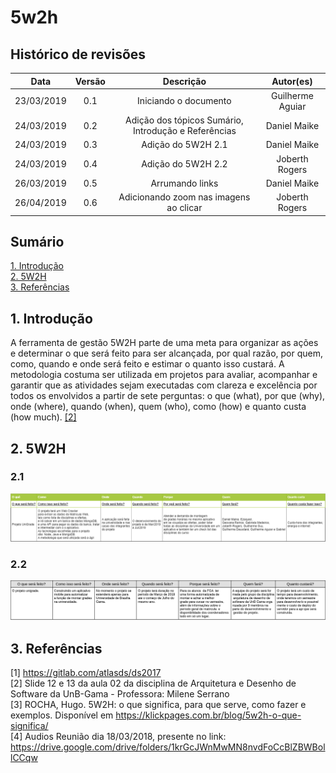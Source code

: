 # 5w2h

## Histórico de revisões
|   Data   |  Versão  |        Descrição       |          Autor(es)          |
|:--------:|:--------:|:----------------------:|:---------------------------:|
|23/03/2019|   0.1    | Iniciando o documento       |   Guilherme Aguiar  |
|24/03/2019|   0.2   | Adição dos tópicos Sumário, Introdução e Referências      |   Daniel Maike  |
|24/03/2019|   0.3    |  Adição do 5W2H 2.1      |   Daniel Maike  |
|24/03/2019|   0.4    |  Adição do 5W2H 2.2      |   Joberth Rogers  |
|26/03/2019|   0.5    |  Arrumando links      |   Daniel Maike |
| 26/04/2019 | 0.6 | Adicionando zoom nas imagens ao clicar | Joberth Rogers |

## Sumário
[1. Introdução](#1-introducao) <br>
[2. 5W2H](#2-5w2h) <br>
[3. Referências](#3-referencias)

## 1. Introdução

 A ferramenta de gestão 5W2H parte de uma meta para organizar as ações e determinar o que será feito para ser alcançada, por qual razão, por quem, como, quando e onde será feito e estimar o quanto isso custará. A metodologia costuma ser utilizada em projetos para avaliar, acompanhar e garantir que as atividades sejam executadas com clareza e excelência por todos os envolvidos a partir de sete perguntas: o que (what), por que (why), onde (where), quando (when), quem (who), como (how) e quanto custa (how much). [ [2] ](#3-referencias)

## 2. 5W2H

### 2.1
[![5W2Hv1](img/DanielMaike5W2HADSv1.png)](img/DanielMaike5W2HADSv1.png)

### 2.2 
[![5W2Hv2](img/Jobs5w2hv1.png)](img/Jobs5w2hv1.png)

## 3. Referências

[1] https://gitlab.com/atlasds/ds2017 <br>
[2] Slide 12 e 13 da aula 02 da disciplina de Arquitetura e Desenho de Software da UnB-Gama - Professora: Milene Serrano <br>
[3] ROCHA, Hugo. 5W2H: o que significa, para que serve, como fazer e exemplos. Disponível em https://klickpages.com.br/blog/5w2h-o-que-significa/ <br>
[4] Audios Reunião dia 18/03/2018, presente no link: https://drive.google.com/drive/folders/1krGcJWnMwMN8nvdFoCcBlZBWBollCCqw